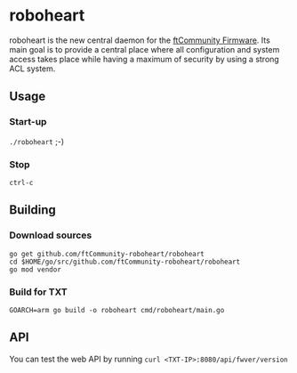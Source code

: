 # roboheart
roboheart is the new central daemon for the [ftCommunity Firmware](https://github.com/ftCommunity-roboheart/ftcommunity-TXT). Its main goal is to provide a central place where all configuration and system access takes place while having a maximum of security by using a strong ACL system.

## Usage
### Start-up
`./roboheart` ;-)
### Stop
`ctrl-c`

## Building
### Download sources
```
go get github.com/ftCommunity-roboheart/roboheart
cd $HOME/go/src/github.com/ftCommunity-roboheart/roboheart
go mod vendor
```

### Build for TXT
`GOARCH=arm go build -o roboheart cmd/roboheart/main.go`

## API
You can test the web API by running `curl <TXT-IP>:8080/api/fwver/version`
